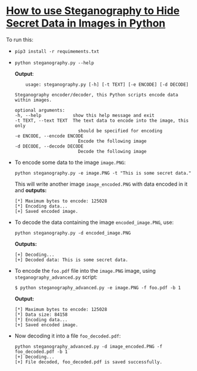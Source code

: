 # [How to use Steganography to Hide Secret Data in Images in Python](https://www.thepythoncode.com/article/hide-secret-data-in-images-using-steganography-python)
To run this:
- `pip3 install -r requimements.txt`
-
    ```
    python steganography.py --help
    ```
    **Output**:
    ```
        usage: steganography.py [-h] [-t TEXT] [-e ENCODE] [-d DECODE]

    Steganography encoder/decoder, this Python scripts encode data within images.

    optional arguments:
    -h, --help            show this help message and exit
    -t TEXT, --text TEXT  The text data to encode into the image, this only
                            should be specified for encoding
    -e ENCODE, --encode ENCODE
                            Encode the following image
    -d DECODE, --decode DECODE
                            Decode the following image
    ```
- To encode some data to the image `image.PNG`:
    ```
    python steganography.py -e image.PNG -t "This is some secret data."
    ```
    This will write another image `image_encoded.PNG` with data encoded in it and **outputs:**
    ```
    [*] Maximum bytes to encode: 125028
    [*] Encoding data...
    [+] Saved encoded image.
    ```
- To decode the data containing the image `encoded_image.PNG`, use:
    ```
    python steganography.py -d encoded_image.PNG
    ```
    **Outputs:**
    ```
    [+] Decoding...
    [+] Decoded data: This is some secret data.
    ```

- To encode the `foo.pdf` file into the `image.PNG` image, using `steganography_advanced.py` script:
    ```
    $ python steganography_advanced.py -e image.PNG -f foo.pdf -b 1
    ```
    **Output:**
    ```
    [*] Maximum bytes to encode: 125028
    [*] Data size: 84158
    [*] Encoding data...
    [+] Saved encoded image.
    ```
- Now decoding it into a file `foo_decoded.pdf`:
    ```
    python steganography_advanced.py -d image_encoded.PNG -f foo_decoded.pdf -b 1
    [+] Decoding...
    [+] File decoded, foo_decoded.pdf is saved successfully.
    ```

